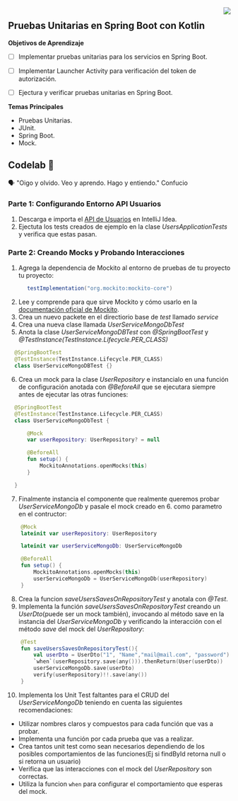 <img align="right" src="https://github.com/ada-school/module-template/blob/main/ada.png">

## Pruebas Unitarias en Spring Boot con Kotlin



**Objetivos de Aprendizaje**

- [ ] Implementar pruebas unitarias para los servicios en Spring Boot.
- [ ] Implementar Launcher Activity para verificación del token de autorización.
- [ ] Ejectura y verificar pruebas unitarias en Spring Boot.


**Temas Principales**
* Pruebas Unitarias.
* JUnit.
* Spring Boot.
* Mock.

## Codelab 🧪

🗣️ "Oigo y olvido. Veo y aprendo. Hago y entiendo." Confucio

### Parte 1: Configurando Entorno API Usuarios

1. Descarga e importa el [API de Usuarios](https://github.com/ada-school/users-api) en IntelliJ Idea.
2. Ejectuta los tests creados de ejemplo en la clase *UsersApplicationTests* y verifica que estas pasan.

### Parte 2: Creando Mocks y Probando Interacciones

1. Agrega la dependencia de Mockito al entorno de pruebas de tu proyecto tu proyecto:
  ```gradle
      	testImplementation("org.mockito:mockito-core")
  ```
2. Lee y comprende para que sirve Mockito y cómo usarlo en la [documentación oficial de Mockito](https://site.mockito.org/).
3. Crea un nuevo packete en el directiorio base de *test* llamado *service*
4. Crea una nueva clase llamada *UserServiceMongoDbTest*
5. Anota la clase *UserServiceMongoDBTest* con *@SpringBootTest* y *@TestInstance(TestInstance.Lifecycle.PER_CLASS)*
  ```kotlin 
    @SpringBootTest
    @TestInstance(TestInstance.Lifecycle.PER_CLASS)
    class UserServiceMongoDBTest {}
  ```
6. Crea un mock para la clase *UserRepository* e instancialo en una función de configuración anotada con *@BeforeAll* que se ejecutara siempre antes de ejecutar las otras funciones:
  ```kotlin
    @SpringBootTest
    @TestInstance(TestInstance.Lifecycle.PER_CLASS)
    class UserServiceMongoDbTest {

        @Mock
        var userRepository: UserRepository? = null

        @BeforeAll
        fun setup() {
            MockitoAnnotations.openMocks(this)
        }

    }
  ```
7. Finalmente instancia el componente que realmente queremos probar *UserServiceMongoDb* y pasale el mock creado en 6. como parametro en el contructor:
  ```kotlin
      @Mock
      lateinit var userRepository: UserRepository

      lateinit var userServiceMongoDb: UserServiceMongoDb

      @BeforeAll
      fun setup() {
          MockitoAnnotations.openMocks(this)
          userServiceMongoDb = UserServiceMongoDb(userRepository)
      }
  ```
8. Crea la funcion *saveUsersSavesOnRepositoryTest* y anotala con *@Test*.
9. Implementa la función *saveUsersSavesOnRepositoryTest* creando un *UserDto*(puede ser un mock también), invocando al método save en la instancia del *UserServiceMongoDb* y verificando la interacción con el método *save* del mock del *UserRepository*:
  ```kotlin
      @Test
      fun saveUsersSavesOnRepositoryTest(){
          val userDto = UserDto("1", "Name","mail@mail.com", "password")
          `when`(userRepository.save(any())).thenReturn(User(userDto))
          userServiceMongoDb.save(userDto)
          verify(userRepository)!!.save(any())
      }
  ```
10. Implementa los Unit Test faltantes para el CRUD del *UserServiceMongoDb* teniendo en cuenta las siguientes recomendaciones:
  * Utilizar nombres claros y compuestos para cada función que vas a probar.
  * Implementa una función por cada prueba que vas a realizar.
  * Crea tantos unit test como sean necesarios dependiendo de los posibles comportamientos de las funciones(Ej si findById retorna null o si retorna un usuario)
  * Verifica que las interacciones con el mock del *UserRepository* son correctas.
  * Utiliza la funcion `when` para configurar el comportamiento que esperas del mock.
